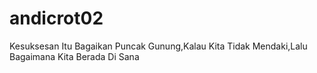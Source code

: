 # andicrot02
Kesuksesan Itu Bagaikan Puncak Gunung,Kalau Kita Tidak Mendaki,Lalu Bagaimana Kita Berada Di Sana
